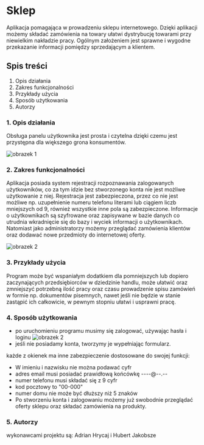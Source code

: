 # Sklep
   Aplikacja pomagająca w prowadzeniu sklepu internetowego. Dzięki aplikacji możemy składać zamówienia na towary ułatwi dystrybucję towarami przy niewielkim nakładzie pracy. Ogólnym założeniem jest sprawne i wygodne przekazanie informacji pomiędzy sprzedającym a klientem.

## Spis treści
1. Opis działania
2. Zakres funkcjonalności
3. Przykłady użycia
4. Sposób użytkowania
5. Autorzy

###  1. Opis działania
   Obsługa panelu użytkownika jest prosta i czytelna dzięki czemu jest przystępna dla większego grona konsumentów.

![obrazek 1](https://i.imgur.com/GeuP3lC.png) 



### 2. Zakres funkcjonalności
   Aplikacja posiada system rejestracji rozpoznawania zalogowanych użytkowników, co za tym idzie bez stworzonego konta nie jest możliwe użytkowanie z niej. Rejestracja jest zabezpieczona, przez co nie jest możliwe np. uzupełnienie numeru telefonu literami lub ciągiem liczb mniejszych od 9, również wszystkie inne pola są zabezpieczone. Informacje o użytkownikach są szyfrowane oraz zapisywane w bazie danych co utrudnia wkradnięcie się do bazy i wyciek informacji o użytkownikach. Natomiast jako administratorzy możemy przeglądać zamówienia klientów oraz dodawać nowe przedmioty do internetowej oferty.

![obrazek 2](https://i.imgur.com/ait44MO.png) 

 ### 3. Przykłady użycia
   Program może być wspaniałym dodatkiem dla pomniejszych lub dopiero zaczynających przedsiębiorców w dziedzinie handlu, może ułatwić oraz zmniejszyć potrzebną ilość pracy oraz czasu prowadzenie spisu zamówień w formie np. dokumentów pisemnych, nawet jeśli nie będzie w stanie zastąpić ich całkowicie, w pewnym stopniu ułatwi i usprawni pracę.
   
   ### 4. Sposób użytkowania
*	po uruchomieniu programu musimy się zalogować, używając hasła i loginu
![obrazek 2](https://i.imgur.com/8DzFPBV.png) 
* jeśli nie posiadamy konta, tworzymy je wypełniając formularz.  


każde z okienek ma inne zabezpieczenie dostosowane do swojej funkcji: 
- W imieniu i nazwisku nie można podawać cyfr 
- adres email musi posiadać prawidłową końcówkę ----@--.--
- numer telefonu musi składać się z 9 cyfr
- kod pocztowy to "00-000"
- numer domu nie może być dłuższy niż 5 znaków 
- Po stworzeniu konta i zalogowaniu możemy już swobodnie przeglądać oferty sklepu oraz składać zamówienia na produkty.

### 5.  Autorzy
wykonawcami projektu są:
Adrian Hrycaj i Hubert Jakobsze
         
